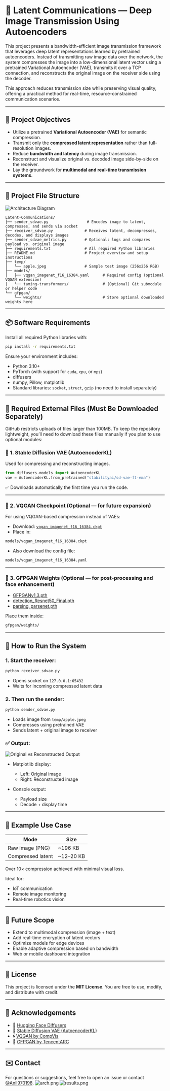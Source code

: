 # 🔄 Latent Communications — Deep Image Transmission Using Autoencoders

This project presents a bandwidth-efficient image transmission framework that leverages deep latent representations learned by pretrained autoencoders. Instead of transmitting raw image data over the network, the system compresses the image into a low-dimensional latent vector using a pretrained Variational Autoencoder (VAE), transmits it over a TCP connection, and reconstructs the original image on the receiver side using the decoder.

This approach reduces transmission size while preserving visual quality, offering a practical method for real-time, resource-constrained communication scenarios.

---

## 📌 Project Objectives

* Utilize a pretrained **Variational Autoencoder (VAE)** for semantic compression.
* Transmit only the **compressed latent representation** rather than full-resolution images.
* Reduce **bandwidth and latency** during image transmission.
* Reconstruct and visualize original vs. decoded image side-by-side on the receiver.
* Lay the groundwork for **multimodal and real-time transmission systems**.

---

## 🧱 Project File Structure

![Architecture Diagram](https://github.com/AnilGit9701/Latent-Communications/blob/7c66ce7242b464ee53b16f6d55fb1997fe48ff8d/arch.png)

```text
Latent-Communications/
├── sender_sdvae.py                 # Encodes image to latent, compresses, and sends via socket
├── receiver_sdvae.py              # Receives latent, decompresses, decodes, and displays images
├── sender_sdvae_metrics.py        # Optional: logs and compares payload vs. original image
├── requirements.txt               # All required Python libraries
├── README.md                      # Project overview and setup instructions
├── temp/
│   └── apple.jpeg                 # Sample test image (256x256 RGB)
├── models/
│   ├── vqgan_imagenet_f16_16384.yaml      # Required config (optional VQGAN extension)
│   └── taming-transformers/               # (Optional) Git submodule or helper code
└── gfpgan/
    └── weights/                           # Store optional downloaded weights here
```

---

## 📦 Software Requirements

Install all required Python libraries with:

```bash
pip install -r requirements.txt
```

Ensure your environment includes:

* Python 3.10+
* PyTorch (with support for `cuda`, `cpu`, or `mps`)
* diffusers
* numpy, Pillow, matplotlib
* Standard libraries: `socket`, `struct`, `gzip` (no need to install separately)

---

## 📁 Required External Files (Must Be Downloaded Separately)

GitHub restricts uploads of files larger than 100MB. To keep the repository lightweight, you’ll need to download these files manually if you plan to use optional modules:

### 🧠 1. Stable Diffusion VAE (AutoencoderKL)

Used for compressing and reconstructing images.

```python
from diffusers.models import AutoencoderKL
vae = AutoencoderKL.from_pretrained("stabilityai/sd-vae-ft-ema")
```

✅ Downloads automatically the first time you run the code.

---

### 🧠 2. VQGAN Checkpoint (Optional — for future expansion)

For using VQGAN-based compression instead of VAEs:

* Download: [`vqgan_imagenet_f16_16384.ckpt`](https://heibox.uni-heidelberg.de/f/140747ba53464f318eaf/?dl=1)
* Place in:

```bash
models/vqgan_imagenet_f16_16384.ckpt
```

* Also download the config file:

```bash
models/vqgan_imagenet_f16_16384.yaml
```

---

### 🧠 3. GFPGAN Weights (Optional — for post-processing and face enhancement)

* [GFPGANv1.3.pth](https://github.com/TencentARC/GFPGAN/releases)
* [detection\_Resnet50\_Final.pth](https://github.com/TencentARC/GFPGAN)
* [parsing\_parsenet.pth](https://github.com/TencentARC/GFPGAN)

Place them inside:

```bash
gfpgan/weights/
```

---

## 🚀 How to Run the System

### 1. Start the receiver:

```bash
python receiver_sdvae.py
```

* Opens socket on `127.0.0.1:65432`
* Waits for incoming compressed latent data

### 2. Then run the sender:

```bash
python sender_sdvae.py
```

* Loads image from `temp/apple.jpeg`
* Compresses using pretrained VAE
* Sends latent + original image to receiver

### ✅ Output:

![Original vs Reconstructed Output]((https://github.com/AnilGit9701/Latent-Communications/blob/7c66ce7242b464ee53b16f6d55fb1997fe48ff8d/results.png))

* Matplotlib display:

  * Left: Original image
  * Right: Reconstructed image
* Console output:

  * Payload size
  * Decode + display time

---

## 🧪 Example Use Case

| Mode              | Size       |
| ----------------- | ---------- |
| Raw image (PNG)   | \~196 KB   |
| Compressed latent | \~12–20 KB |

Over 10× compression achieved with minimal visual loss.

Ideal for:

* IoT communication
* Remote image monitoring
* Real-time robotics vision

---

## 🌱 Future Scope

* Extend to multimodal compression (image + text)
* Add real-time encryption of latent vectors
* Optimize models for edge devices
* Enable adaptive compression based on bandwidth
* Web or mobile dashboard integration

---

## 📜 License

This project is licensed under the **MIT License**.
You are free to use, modify, and distribute with credit.

---

## 🙌 Acknowledgements

* 🫧 [Hugging Face Diffusers](https://github.com/huggingface/diffusers)
* 🧠 [Stable Diffusion VAE (AutoencoderKL)](https://huggingface.co/stabilityai/sd-vae-ft-ema)
* 🌀 [VQGAN by CompVis](https://github.com/CompVis/taming-transformers)
* 🔧 [GFPGAN by TencentARC](https://github.com/TencentARC/GFPGAN)

---

## ✉️ Contact

For questions or suggestions, feel free to open an issue or contact [@Anil970198](https://github.com/Anil970198).
![arch.png](../../PyCharm%20Projects/encoders/arch.png)
![results.png](../../PyCharm%20Projects/encoders/results.png)
